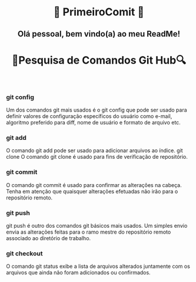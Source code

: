 <h1 align="center">🔨 PrimeiroComit 🔨
<h2 align="center">Olá pessoal, bem vindo(a) ao meu ReadMe!</h2>
<h1 align="center">🔎Pesquisa de Comandos Git Hub🔍
<br>
<br>
<p> <h3>git config</h3>
Um dos comandos git mais usados ​​é o git config que pode ser usado para definir valores de configuração específicos do usuário como e-mail, algoritmo preferido para diff, nome de usuário e formato de arquivo etc.

<p> <h3>git add</h3>
O comando git add pode ser usado para adicionar arquivos ao índice. 
git clone
O comando git clone é usado para fins de verificação de repositório.
<p> <h3>git commit</h3>
O comando git commit é usado para confirmar as alterações na cabeça. Tenha em atenção que quaisquer alterações efetuadas não irão para o repositório remoto. 
<p> <h3>git push</h3>
git push é outro dos comandos git básicos mais usados. Um simples envio envia as alterações feitas para o ramo mestre do repositório remoto associado ao diretório de trabalho. 

<p> <h3>git checkout</h3>
O comando git status exibe a lista de arquivos alterados juntamente com os arquivos que ainda não foram adicionados ou confirmados.








